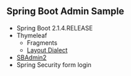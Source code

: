 ## Spring Boot Admin Sample
* Spring Boot 2.1.4.RELEASE
* Thymeleaf
  - Fragments
  - [Layout Dialect](https://ultraq.github.io/)
* [SBAdmin2](https://startbootstrap.com/themes/sb-admin-2/)
* Spring Security form login
